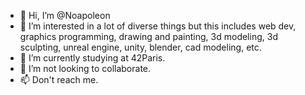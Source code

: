 - 👋 Hi, I’m @Noapoleon
- 👀 I’m interested in a lot of diverse things but this includes web dev, graphics programming, drawing and painting, 3d modeling, 3d sculpting, unreal engine, unity, blender, cad modeling, etc.
- 🌱 I’m currently studying at 42Paris.
- 💞️ I’m not looking to collaborate.
- 📫 Don't reach me.

<!---
Noapoleon/Noapoleon is a ✨ special ✨ repository because its `README.md` (this file) appears on your GitHub profile.
You can click the Preview link to take a look at your changes.
--->
